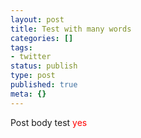 ```yaml
---
layout: post
title: Test with many words
categories: []
tags:
- twitter
status: publish
type: post
published: true
meta: {}
---
```


Post body test
<span style="color:red">yes</span>
